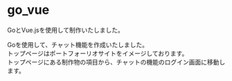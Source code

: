 # go_vue

GoとVue.jsを使用して制作いたしました。

Goを使用して、チャット機能を作成いたしました。<br>
トップページはポートフォーリオサイトをイメージしております。<br>
トップページにある制作物の項目から、チャットの機能のログイン画面に移動します。
